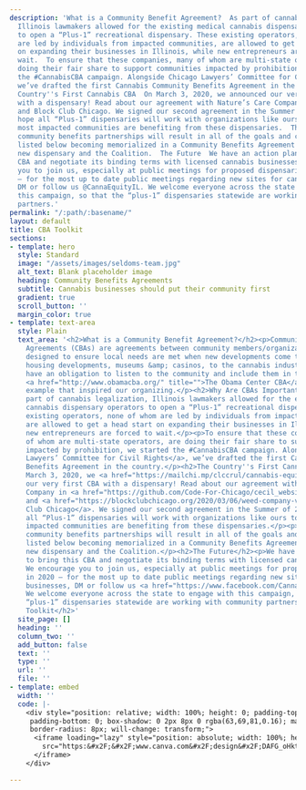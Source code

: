 ```yaml
---
description: 'What is a Community Benefit Agreement?  As part of cannabis legalization,
  Illinois lawmakers allowed for the existing medical cannabis dispensary operators
  to open a “Plus-1” recreational dispensary. These existing operators, none of whom
  are led by individuals from impacted communities, are allowed to get a head start
  on expanding their businesses in Illinois, while new entrepreneurs are forced to
  wait.  To ensure that these companies, many of whom are multi-state operators, are
  doing their fair share to support communities impacted by prohibition, we started
  the #CannabisCBA campaign. Alongside Chicago Lawyers’ Committee for Civil Rights,
  we’ve drafted the first Cannabis Community Benefits Agreement in the country.  The
  Country''s First Cannabis CBA  On March 3, 2020, we announced our very first CBA
  with a dispensary! Read about our agreement with Nature’s Care Company in Crain’s
  and Block Club Chicago. We signed our second agreement in the Summer of 2020, and
  hope all “Plus-1” dispensaries will work with organizations like ours to ensure
  most impacted communities are benefiting from these dispensaries.  The most impactful
  community benefits partnerships will result in all of the goals and commitments
  listed below becoming memorialized in a Community Benefits Agreement between the
  new dispensary and the Coalition.  The Future  We have an action plan to bring this
  CBA and negotiate its binding terms with licensed cannabis businesses. We encourage
  you to join us, especially at public meetings for proposed dispensaries in 2020
  — for the most up to date public meetings regarding new sites for cannabis businesses,
  DM or follow us @CannaEquityIL. We welcome everyone across the state to engage with
  this campaign, so that the “plus-1” dispensaries statewide are working with community
  partners.'
permalink: "/:path/:basename/"
layout: default
title: CBA Toolkit
sections:
- template: hero
  style: Standard
  image: "/assets/images/seldoms-team.jpg"
  alt_text: Blank placeholder image
  heading: Community Benefits Agreements
  subtitle: Cannabis businesses should put their community first
  gradient: true
  scroll_button: ''
  margin_color: true
- template: text-area
  style: Plain
  text_area: '<h2>What is a Community Benefit Agreement?</h2><p>Community Benefits
    Agreements (CBAs) are agreements between community members/organizations and businesses,
    designed to ensure local needs are met when new developments come to town. From
    housing developments, museums &amp; casinos, to the cannabis industry, businesses
    have an obligation to listen to the community and include them in their plans.
    <a href="http://www.obamacba.org/" title="">The Obama Center CBA</a> is a great
    example that inspired our organizing.</p><h2>Why Are CBAs Important to Us?</h2><p>As
    part of cannabis legalization, Illinois lawmakers allowed for the existing medical
    cannabis dispensary operators to open a “Plus-1” recreational dispensary. These
    existing operators, none of whom are led by individuals from impacted communities,
    are allowed to get a head start on expanding their businesses in Illinois, while
    new entrepreneurs are forced to wait.</p><p>To ensure that these companies, many
    of whom are multi-state operators, are doing their fair share to support communities
    impacted by prohibition, we started the #CannabisCBA campaign. Alongside <a href="https://www.clccrul.org/">Chicago
    Lawyers’ Committee for Civil Rights</a>, we’ve drafted the first Cannabis Community
    Benefits Agreement in the country.</p><h2>The Country''s First Cannabis CBA</h2><p>On
    March 3, 2020, we <a href="https://mailchi.mp/clccrul/cannabis-equity-coalition-natures-care-cba">announced</a>
    our very first CBA with a dispensary! Read about our agreement with Nature’s Care
    Company in <a href="https://github.com/Code-For-Chicago/cecil_website/raw/master/src/images/Crains_cba.pdf">Crain’s</a>
    and <a href="https://blockclubchicago.org/2020/03/06/weed-company-vows-to-hire-those-hurt-by-war-on-drugs-and-more-in-milestone-agreement-with-cannabis-equity-coalition/">Block
    Club Chicago</a>. We signed our second agreement in the Summer of 2020, and hope
    all “Plus-1” dispensaries will work with organizations like ours to ensure most
    impacted communities are benefiting from these dispensaries.</p><p>The most impactful
    community benefits partnerships will result in all of the goals and commitments
    listed below becoming memorialized in a Community Benefits Agreement between the
    new dispensary and the Coalition.</p><h2>The Future</h2><p>We have an action plan
    to bring this CBA and negotiate its binding terms with licensed cannabis businesses.
    We encourage you to join us, especially at public meetings for proposed dispensaries
    in 2020 — for the most up to date public meetings regarding new sites for cannabis
    businesses, DM or follow us <a href="https://www.facebook.com/CannaEquityIL">@CannaEquityIL</a>.
    We welcome everyone across the state to engage with this campaign, so that the
    “plus-1” dispensaries statewide are working with community partners.</p><h2>CBA
    Toolkit</h2>'
  site_page: []
  heading: ''
  column_two: ''
  add_button: false
  text: ''
  type: ''
  url: ''
  file: ''
- template: embed
  width: ''
  code: |-
    <div style="position: relative; width: 100%; height: 0; padding-top: 129.4118%;
     padding-bottom: 0; box-shadow: 0 2px 8px 0 rgba(63,69,81,0.16); margin-top: 1.6em; margin-bottom: 0.9em; overflow: hidden;
     border-radius: 8px; will-change: transform;">
      <iframe loading="lazy" style="position: absolute; width: 100%; height: 100%; top: 0; left: 0; border: none; padding: 0;margin: 0;"
        src="https:&#x2F;&#x2F;www.canva.com&#x2F;design&#x2F;DAFG_oHktko&#x2F;view?embed" allowfullscreen="allowfullscreen" allow="fullscreen">
      </iframe>
    </div>

---
```

